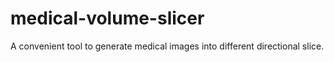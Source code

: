 # medical-volume-slicer
A convenient tool to generate medical images into different directional slice.
